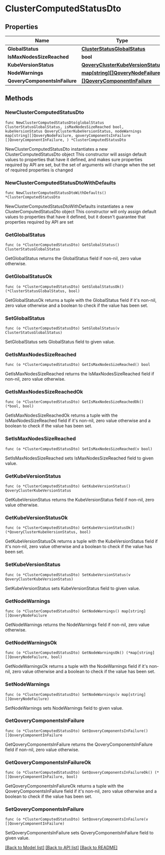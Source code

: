 # ClusterComputedStatusDto

## Properties

Name | Type | Description | Notes
------------ | ------------- | ------------- | -------------
**GlobalStatus** | [**ClusterStatusGlobalStatus**](ClusterStatusGlobalStatus.md) |  | 
**IsMaxNodesSizeReached** | **bool** |  | 
**KubeVersionStatus** | [**QoveryClusterKubeVersionStatus**](QoveryClusterKubeVersionStatus.md) |  | 
**NodeWarnings** | [**map[string][]QoveryNodeFailure**](array.md) |  | 
**QoveryComponentsInFailure** | [**[]QoveryComponentInFailure**](QoveryComponentInFailure.md) |  | 

## Methods

### NewClusterComputedStatusDto

`func NewClusterComputedStatusDto(globalStatus ClusterStatusGlobalStatus, isMaxNodesSizeReached bool, kubeVersionStatus QoveryClusterKubeVersionStatus, nodeWarnings map[string][]QoveryNodeFailure, qoveryComponentsInFailure []QoveryComponentInFailure, ) *ClusterComputedStatusDto`

NewClusterComputedStatusDto instantiates a new ClusterComputedStatusDto object
This constructor will assign default values to properties that have it defined,
and makes sure properties required by API are set, but the set of arguments
will change when the set of required properties is changed

### NewClusterComputedStatusDtoWithDefaults

`func NewClusterComputedStatusDtoWithDefaults() *ClusterComputedStatusDto`

NewClusterComputedStatusDtoWithDefaults instantiates a new ClusterComputedStatusDto object
This constructor will only assign default values to properties that have it defined,
but it doesn't guarantee that properties required by API are set

### GetGlobalStatus

`func (o *ClusterComputedStatusDto) GetGlobalStatus() ClusterStatusGlobalStatus`

GetGlobalStatus returns the GlobalStatus field if non-nil, zero value otherwise.

### GetGlobalStatusOk

`func (o *ClusterComputedStatusDto) GetGlobalStatusOk() (*ClusterStatusGlobalStatus, bool)`

GetGlobalStatusOk returns a tuple with the GlobalStatus field if it's non-nil, zero value otherwise
and a boolean to check if the value has been set.

### SetGlobalStatus

`func (o *ClusterComputedStatusDto) SetGlobalStatus(v ClusterStatusGlobalStatus)`

SetGlobalStatus sets GlobalStatus field to given value.


### GetIsMaxNodesSizeReached

`func (o *ClusterComputedStatusDto) GetIsMaxNodesSizeReached() bool`

GetIsMaxNodesSizeReached returns the IsMaxNodesSizeReached field if non-nil, zero value otherwise.

### GetIsMaxNodesSizeReachedOk

`func (o *ClusterComputedStatusDto) GetIsMaxNodesSizeReachedOk() (*bool, bool)`

GetIsMaxNodesSizeReachedOk returns a tuple with the IsMaxNodesSizeReached field if it's non-nil, zero value otherwise
and a boolean to check if the value has been set.

### SetIsMaxNodesSizeReached

`func (o *ClusterComputedStatusDto) SetIsMaxNodesSizeReached(v bool)`

SetIsMaxNodesSizeReached sets IsMaxNodesSizeReached field to given value.


### GetKubeVersionStatus

`func (o *ClusterComputedStatusDto) GetKubeVersionStatus() QoveryClusterKubeVersionStatus`

GetKubeVersionStatus returns the KubeVersionStatus field if non-nil, zero value otherwise.

### GetKubeVersionStatusOk

`func (o *ClusterComputedStatusDto) GetKubeVersionStatusOk() (*QoveryClusterKubeVersionStatus, bool)`

GetKubeVersionStatusOk returns a tuple with the KubeVersionStatus field if it's non-nil, zero value otherwise
and a boolean to check if the value has been set.

### SetKubeVersionStatus

`func (o *ClusterComputedStatusDto) SetKubeVersionStatus(v QoveryClusterKubeVersionStatus)`

SetKubeVersionStatus sets KubeVersionStatus field to given value.


### GetNodeWarnings

`func (o *ClusterComputedStatusDto) GetNodeWarnings() map[string][]QoveryNodeFailure`

GetNodeWarnings returns the NodeWarnings field if non-nil, zero value otherwise.

### GetNodeWarningsOk

`func (o *ClusterComputedStatusDto) GetNodeWarningsOk() (*map[string][]QoveryNodeFailure, bool)`

GetNodeWarningsOk returns a tuple with the NodeWarnings field if it's non-nil, zero value otherwise
and a boolean to check if the value has been set.

### SetNodeWarnings

`func (o *ClusterComputedStatusDto) SetNodeWarnings(v map[string][]QoveryNodeFailure)`

SetNodeWarnings sets NodeWarnings field to given value.


### GetQoveryComponentsInFailure

`func (o *ClusterComputedStatusDto) GetQoveryComponentsInFailure() []QoveryComponentInFailure`

GetQoveryComponentsInFailure returns the QoveryComponentsInFailure field if non-nil, zero value otherwise.

### GetQoveryComponentsInFailureOk

`func (o *ClusterComputedStatusDto) GetQoveryComponentsInFailureOk() (*[]QoveryComponentInFailure, bool)`

GetQoveryComponentsInFailureOk returns a tuple with the QoveryComponentsInFailure field if it's non-nil, zero value otherwise
and a boolean to check if the value has been set.

### SetQoveryComponentsInFailure

`func (o *ClusterComputedStatusDto) SetQoveryComponentsInFailure(v []QoveryComponentInFailure)`

SetQoveryComponentsInFailure sets QoveryComponentsInFailure field to given value.



[[Back to Model list]](../README.md#documentation-for-models) [[Back to API list]](../README.md#documentation-for-api-endpoints) [[Back to README]](../README.md)


